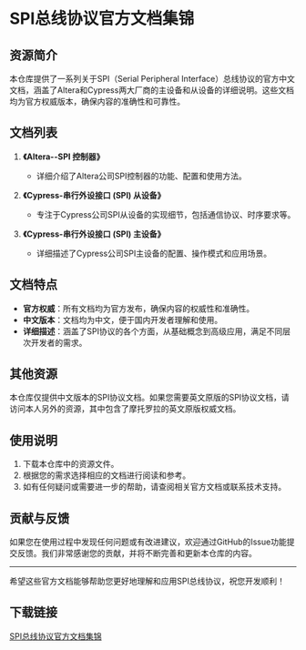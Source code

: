 # SPI总线协议官方文档集锦

## 资源简介

本仓库提供了一系列关于SPI（Serial Peripheral Interface）总线协议的官方中文文档，涵盖了Altera和Cypress两大厂商的主设备和从设备的详细说明。这些文档均为官方权威版本，确保内容的准确性和可靠性。

## 文档列表

1. **《Altera--SPI 控制器》**
   - 详细介绍了Altera公司SPI控制器的功能、配置和使用方法。

2. **《Cypress-串行外设接口 (SPI) 从设备》**
   - 专注于Cypress公司SPI从设备的实现细节，包括通信协议、时序要求等。

3. **《Cypress-串行外设接口 (SPI) 主设备》**
   - 详细描述了Cypress公司SPI主设备的配置、操作模式和应用场景。

## 文档特点

- **官方权威**：所有文档均为官方发布，确保内容的权威性和准确性。
- **中文版本**：文档均为中文，便于国内开发者理解和使用。
- **详细描述**：涵盖了SPI协议的各个方面，从基础概念到高级应用，满足不同层次开发者的需求。

## 其他资源

本仓库仅提供中文版本的SPI协议文档。如果您需要英文原版的SPI协议文档，请访问本人另外的资源，其中包含了摩托罗拉的英文原版权威文档。

## 使用说明

1. 下载本仓库中的资源文件。
2. 根据您的需求选择相应的文档进行阅读和参考。
3. 如有任何疑问或需要进一步的帮助，请查阅相关官方文档或联系技术支持。

## 贡献与反馈

如果您在使用过程中发现任何问题或有改进建议，欢迎通过GitHub的Issue功能提交反馈。我们非常感谢您的贡献，并将不断完善和更新本仓库的内容。

---

希望这些官方文档能够帮助您更好地理解和应用SPI总线协议，祝您开发顺利！

## 下载链接

[SPI总线协议官方文档集锦](https://pan.quark.cn/s/8b86a4cedfbd)